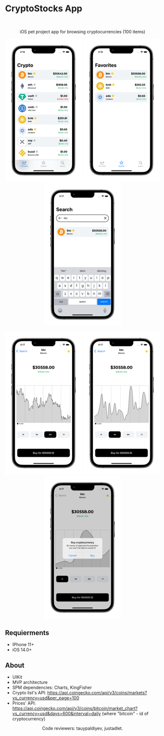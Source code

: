 # CryptoStocks App 
<br />
    <p align="center">
        iOS pet project app for browsing cryptocurrencies (100 items) 
    </p>
</p>
<p align="center">
<img src= "Screenshots/AllCrypto_portrait.png" width="250">
<img src= "Screenshots/Favorites_portrait.png" width="250">
<img src= "Screenshots/Search_portrait.png" width="250">
</p>
<p align="center">
<img src= "Screenshots/Graphic_6Month_portrait.png" width="250">
<img src= "Screenshots/Graphic_1Month_portrait.png" width="250">
<img src= "Screenshots/Detaied_Button_portrait.png" width="250">
</p>

## Requierments
- IPhone 11+
- iOS 14.0+

## About
- UIKit 
- MVP architecture
- SPM dependencies: Charts, KingFisher
- Crypto list's API: https://api.coingecko.com/api/v3/coins/markets?vs_currency=usd&per_page=100
- Prices' API: https://api.coingecko.com/api/v3/coins/bitcoin/market_chart?vs_currency=usd&days=600&interval=daily
(where "bitcoin" - id of cryptocurrency)
</p>
<p align="center">
        Code reviewers: tauypaldiyev, justadlet.
    </p>
